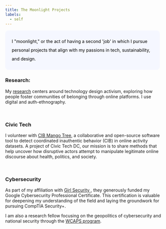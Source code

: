 ```yaml
---
title: The Moonlight Projects
labels: 
  - self
---
```


<p style="padding: 1.5em 1.5em; background: #f5f7ff; border-radius: 10px; color: #000; width: 90%; line-height: 2;">
I "moonlight," or the act of having a second 'job' in which I pursue personal projects that align with my passions in tech, sustainability, and design. </p>

<h3>Research:</h3>

My <a href="https://helenglover.netlify.app/research">research</a> centers around technology design activism, exploring how people foster communities of belonging through online platforms. I use digital and auth-ethnography. 

<!-- <b>Primary Goal:</b> Have an almost finished research paper by the end of the year.

<b>Mini Goals:</b> Conduct more interviews with streamers and articulate my research interests more cohesively. -->
<br>

<h3>Civic Tech </h3>

I volunteer with <a href="https://cib-mango-tree.github.io/CIB-Mango-Tree-Website/">CIB Mango Tree</a>, a collaborative and open-source software tool to detect coordinated inauthentic behavior (CIB) in online activity datasets. A project of Civic Tech DC, our mission is to share methods that help uncover how disruptive actors attempt to manipulate legitimate online discourse about health, politics, and society.

<!-- <b>Main Goal:</b> Finish the tool as a <a href="https://www.productplan.com/glossary/minimum-viable-product/"> minimum viable product </a> by the end of the year.

<b>Mini Goals:</b> Strengthen my web development and data wrangling skills.  -->
<br>

<h3>Cybersecurity</h3>

As part of my affiliation with <a href="https://girlsecurity.org/">Girl Security </a>, they generously funded my Google Cybersecurity Professional Certificate. This certification is valuable for deepening my understanding of the field and laying the groundwork for pursuing CompTIA Security+. <br>

I am also a research fellow focusing on the geopolitics of cybersecurity and national security through the <a href="https://www.wcaps.org/">WCAPS program</a>.

<!-- <b>Main Goal:</b>  I aim to finish the certificate by the end of the year. Google designed the program to take six months, and I started in September.

<b>Mini Goals:</b> Finish a set amount of modules per week to achieve my main goal.   -->
<br>

<!-- <h3>Design</h3>

(May need to be shifted to a next-year project)
Expand my interests in product design, engineering, and fabrication.

<b>Main Goal:</b> Collaborate with <a href="https://www.hacdc.org/">HacDC</a> on an open-source project focused on sustainability, specifically by recycling newspapers and magazines for community use.

<b>Mini Goal:</b>Learn more about sketch-notes' potential as a visual communication tool. Focusing on how to revitalize physical communication in our digital age. -->